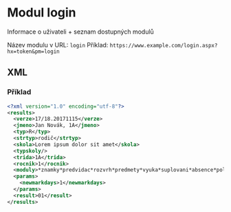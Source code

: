 # Modul login

Informace o uživateli + seznam dostupných modulů

Název modulu v URL: `login` Příklad: `https://www.example.com/login.aspx?hx=token&pm=login`
## XML
### Příklad
```xml
<?xml version="1.0" encoding="utf-8"?>
<results>
  <verze>17/18.20171115</verze>
  <jmeno>Jan Novák, 1A</jmeno>
  <typ>R</typ>
  <strtyp>rodič</strtyp>
  <skola>Lorem ipsum dolor sit amet</skola>
  <typskoly/>
  <trida>1A</trida>
  <rocnik>1</rocnik>
  <moduly>*znamky*predvidac*rozvrh*predmety*vyuka*suplovani*absence*pololetni*</moduly>
  <params>
    <newmarkdays>1</newmarkdays>
  </params>
  <result>01</result>
</results>
```
